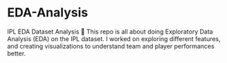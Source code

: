 # EDA-Analysis
IPL EDA Dataset Analysis 🏏  This repo is all about doing Exploratory Data Analysis (EDA) on the IPL dataset. I worked on  exploring different features, and creating visualizations to understand team and player performances better. 
